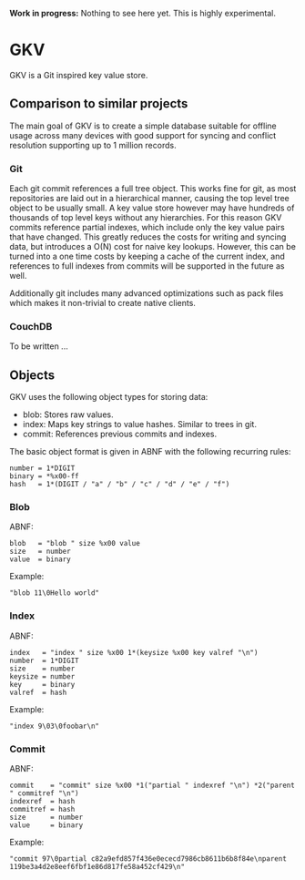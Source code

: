 **Work in progress:** Nothing to see here yet. This is highly experimental.

# GKV

GKV is a Git inspired key value store.

## Comparison to similar projects

The main goal of GKV is to create a simple database suitable for offline usage
across many devices with good support for syncing and conflict resolution
supporting up to 1 million records.

### Git

Each git commit references a full tree object. This works fine for git, as most
repositories are laid out in a hierarchical manner, causing the top level tree
object to be usually small. A key value store however may have hundreds of
thousands of top level keys without any hierarchies. For this reason GKV
commits reference partial indexes, which include only the key value pairs that
have changed. This greatly reduces the costs for writing and syncing data, but
introduces a O(N) cost for naive key lookups. However, this can be turned into
a one time costs by keeping a cache of the current index, and references to
full indexes from commits will be supported in the future as well.

Additionally git includes many advanced optimizations such as pack files which
makes it non-trivial to create native clients.

### CouchDB

To be written ...

## Objects

GKV uses the following object types for storing data:

* blob: Stores raw values.
* index: Maps key strings to value hashes. Similar to trees in git.
* commit: References previous commits and indexes.

The basic object format is given in ABNF with the following recurring rules:

```
number = 1*DIGIT
binary = *%x00-ff
hash   = 1*(DIGIT / "a" / "b" / "c" / "d" / "e" / "f")
```

### Blob

ABNF:

```
blob   = "blob " size %x00 value
size   = number
value  = binary
```

Example:

```
"blob 11\0Hello world"
```

### Index

ABNF:

```
index   = "index " size %x00 1*(keysize %x00 key valref "\n")
number  = 1*DIGIT
size    = number
keysize = number
key     = binary
valref  = hash
```

Example:

```
"index 9\03\0foobar\n"
```

### Commit

ABNF:

```
commit    = "commit" size %x00 *1("partial " indexref "\n") *2("parent " commitref "\n")
indexref  = hash
commitref = hash
size      = number
value     = binary
```

Example:

```
"commit 97\0partial c82a9efd857f436e0ececd7986cb8611b6b8f84e\nparent 119be3a4d2e8eef6fbf1e86d817fe58a452cf429\n"
```
